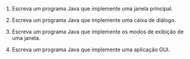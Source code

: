 1) Escreva um programa Java que implemente uma janela principal.

2) Escreva um programa Java que implemente uma caixa de diálogo.

3) Escreva um programa Java que implemente os modos de exibição de uma janela.

4) Escreva um programa Java que implemente uma aplicação GUI.